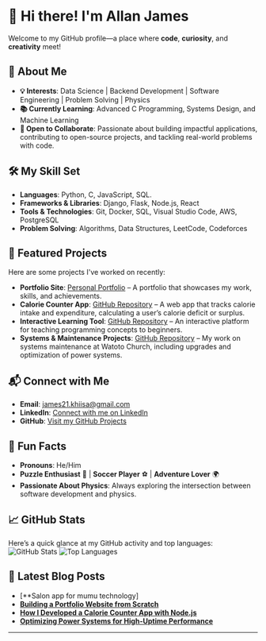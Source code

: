 # 👋 Hi there! I'm Allan James

Welcome to my GitHub profile—a place where **code**, **curiosity**, and **creativity** meet!

## 👀 About Me
- **💡 Interests**: Data Science | Backend Development | Software Engineering | Problem Solving | Physics
- **📚 Currently Learning**: Advanced C Programming, Systems Design, and Machine Learning
- **🤝 Open to Collaborate**: Passionate about building impactful applications, contributing to open-source projects, and tackling real-world problems with code.

## 🛠️ My Skill Set
- **Languages**: Python, C, JavaScript, SQL.
- **Frameworks & Libraries**: Django, Flask, Node.js, React
- **Tools & Technologies**: Git, Docker, SQL, Visual Studio Code, AWS, PostgreSQL
- **Problem Solving**: Algorithms, Data Structures, LeetCode, Codeforces

## 🌟 Featured Projects
Here are some projects I've worked on recently:
- **Portfolio Site**: [Personal Portfolio](https://github.com/allanjames-prog/portfolio-site) – A portfolio that showcases my work, skills, and achievements.
- **Calorie Counter App**: [GitHub Repository](https://github.com/allanjames-prog/calorie-counter) – A web app that tracks calorie intake and expenditure, calculating a user’s calorie deficit or surplus.
- **Interactive Learning Tool**: [GitHub Repository](https://github.com/allanjames-prog/interactive-learning-tool) – An interactive platform for teaching programming concepts to beginners.
- **Systems & Maintenance Projects**: [GitHub Repository](https://github.com/allanjames-prog/systems-maintenance) – My work on systems maintenance at Watoto Church, including upgrades and optimization of power systems.

## 📬 Connect with Me
- **Email**: [james21.khiisa@gmail.com](mailto:james21.khiisa@gmail.com)
- **LinkedIn**: [Connect with me on LinkedIn](https://www.linkedin.com/in/allanjames)
- **GitHub**: [Visit my GitHub Projects](https://github.com/allanjames-prog)

## 🎉 Fun Facts
- **Pronouns**: He/Him
- **Puzzle Enthusiast** 🧩 | **Soccer Player** ⚽ | **Adventure Lover** 🌍 
- **Passionate About Physics**: Always exploring the intersection between software development and physics.

## 📈 GitHub Stats
Here’s a quick glance at my GitHub activity and top languages:
![GitHub Stats](https://github-readme-stats.vercel.app/api?username=allanjames-prog&show_icons=true&theme=radical)
![Top Languages](https://github-readme-stats.vercel.app/api/top-langs/?username=allanjames-prog&layout=compact&theme=radical)

## 🚀 Latest Blog Posts
- [**Salon app for mumu technology]
- [**Building a Portfolio Website from Scratch**](https://medium.com/@allanjames)
- [**How I Developed a Calorie Counter App with Node.js**](https://medium.com/@allanjames)
- [**Optimizing Power Systems for High-Uptime Performance**](https://medium.com/@allanjames)

---

<!---  
allanjames-prog/allanjames-prog is a ✨ special ✨ repository because its `README.md` (this file) appears on your GitHub profile.  
You can click the Preview link to take a look at your changes.  
--->
